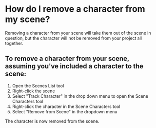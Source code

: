 # How do I remove a character from my scene?

Removing a character from your scene will take them out of the scene in question, but the character will not be removed from your project all together.

## To remove a character from your scene, assuming you've included a character to the scene:

1. Open the Scenes List tool
2. Right-click the scene
3. Select "Track Character" in the drop down menu to open the Scene Characters tool
4. Right-click the character in the Scene Characters tool
5. Select "Remove from Scene" in the dropdown menu

The character is now removed from the scene. 
